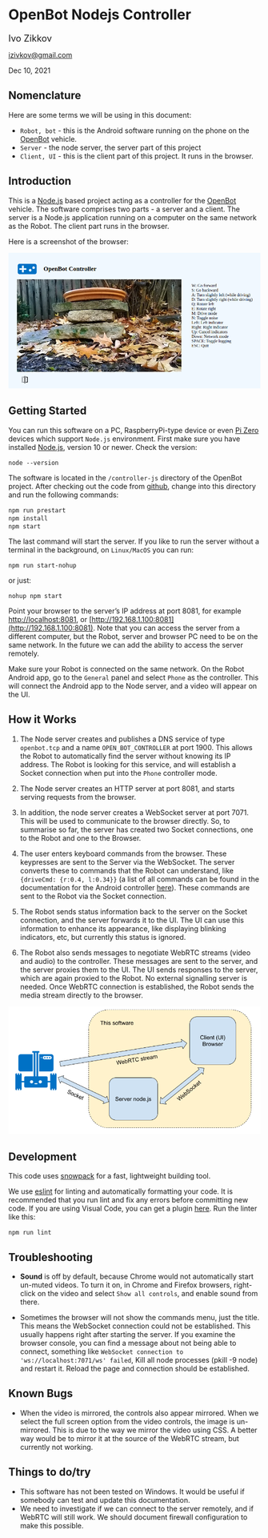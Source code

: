 # OpenBot Nodejs Controller

<span style="font-size:1.3em;">Ivo Zikkov<span>

[izivkov@gmail.com](mailto:izivkov@gmail.com)

Dec 10, 2021

## Nomenclature

Here are some terms we will be using in this document:

* ```Robot, bot``` - this is the Android software running on the phone on the [OpenBot](https://www.openbot.org/) vehicle. 
* ```Server``` - the node server, the server part of this project
* ```Client, UI``` - this is the client part of this project. It runs in the browser.

## Introduction

This is a [Node.js](https://nodejs.org/) based project acting as a controller for the [OpenBot](https://www.openbot.org/) vehicle. The software comprises two parts - a server and a client. The server is a Node.js application running on a computer on the same network as the Robot. The client part runs in the browser.

Here is a screenshot of the browser:

![Screenshot](images/Screenshot.png "image_tooltip")

## Getting Started

You can run this software on a PC, RaspberryPi-type device or even [Pi Zero](https://www.raspberrypi.com/products/raspberry-pi-zero/) devices which support ```Node.js``` environment. First make sure you have installed [Node.js](https://nodejs.org/), version 10 or newer. Check the version:

    node --version

The software is located in the ```/controller-js``` directory of the OpenBot project. After checking out the code from [github](https://github.com/isl-org/OpenBot), change into this directory and run the following commands:

    npm run prestart
    npm install
    npm start

The last command will start the server. If you like to run the server without a terminal in the background, on ```Linux/MacOS``` you can run:

    npm run start-nohup

or just:

    nohup npm start

Point your browser to the server’s  IP address at port 8081, for example [http://localhost:8081](http://localhost:8081), or [http://192.168.1.100:8081](http://192.168.1.100:8081). Note that you can access the server from a different computer, but the Robot, server and browser PC need to be on the same network. In the future we can add the ability to access the server remotely.

Make sure your Robot is connected on the same network. On the Robot Android app, go to the ```General``` panel and select ```Phone``` as the controller. This will connect the Android app to the Node server, and a video will appear on the UI.  

## How it Works

1. The Node server creates and publishes a DNS service of type ```openbot.tcp``` and a name ```OPEN_BOT_CONTROLLER``` at port 1900. This allows the Robot to automatically find  the server without knowing its IP address. The Robot is looking for this service, and will establish a Socket connection when put into the ```Phone``` controller mode.

2. The Node server creates an HTTP server at port 8081, and starts serving requests from the browser.

3. In addition, the node server creates a WebSocket server at port 7071. This will be used to communicate to the browser directly. So, to summarise so far, the server has created two Socket connections, one to the Robot and one to the Browser.

4. The user enters keyboard commands from the browser. These keypresses are sent to the Server via the WebSocket. The server converts these to commands that the Robot can understand, like ```{driveCmd: {r:0.4, l:0.34}}``` (a list of all commands can be found in the documentation for the Android controller [here](https://github.com/isl-org/OpenBot/blob/master/docs/technical/OpenBotController.pdf)). These commands are sent to the Robot via the Socket connection.

5. The Robot sends status information back to the server on the Socket connection, and the server forwards it to the UI. The UI can use this information to enhance its appearance, like displaying blinking indicators, etc, but currently this status is ignored.

6. The Robot also sends messages to negotiate WebRTC streams (video and audio) to the controller. These messages are sent to the server, and the server proxies them to the UI. The UI sends responses to the server, which are again proxied to the Robot. No external  signalling server is needed. Once WebRTC connection is established, the Robot sends the media stream directly to the browser.

![drawing](images/HowItWorks.png)

## Development

This code uses [snowpack](https://www.snowpack.dev/) for a fast, lightweight building tool.

We use [eslint](https://eslint.org/) for linting and automatically formatting your code. It is recommended that you run lint and fix any errors before committing new code. If you are using Visual Code, you can get a plugin [here](https://marketplace.visualstudio.com/items?itemName=dbaeumer.vscode-eslint). Run the linter like this:

    npm run lint

## Troubleshooting

* **Sound** is off by default, because Chrome would not automatically start un-muted videos. To turn it on, in Chrome and Firefox browsers, right-click on the video and select ```Show all controls```, and enable sound from there.

* Sometimes the browser will not show the commands menu, just the title. This means the WebSocket connection could not be established. This usually happens right after starting the server. If you examine the browser console, you can find a message about not being able to connect, something like ```WebSocket connection to 'ws://localhost:7071/ws' failed```, Kill all node processes (pkill -9 node)  and restart it. Reload the page and connection should be established.

## Known Bugs

* When the video is mirrored, the controls also appear mirrored. When we select the full screen option from the video controls, the image is un-mirrored. This is due to the way we mirror the video using CSS. A better way would be to mirror it at the source of the WebRTC stream, but currently not working.

## Things to do/try

* This software has not been tested on Windows. It would be useful if somebody can test and update this documentation.
* We need to investigate if we can connect to the server remotely, and if WebRTC will still work. We should document firewall configuration to make this possible.
